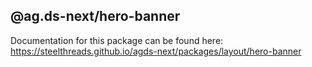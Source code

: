 ## @ag.ds-next/hero-banner

Documentation for this package can be found here: https://steelthreads.github.io/agds-next/packages/layout/hero-banner
